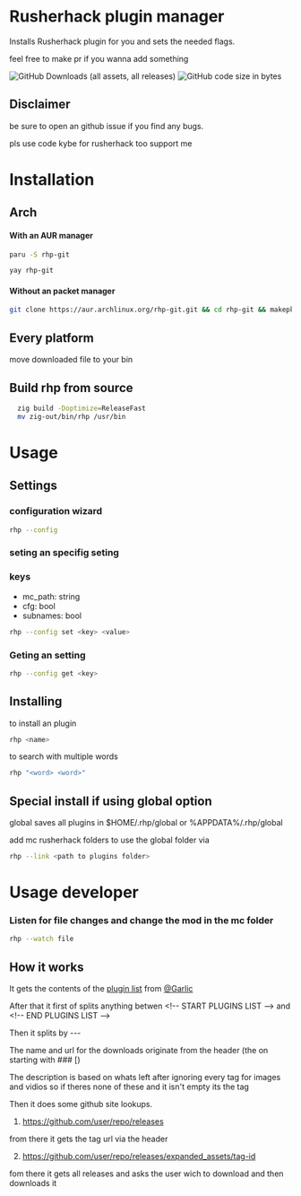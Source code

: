 
# Rusherhack plugin manager

Installs Rusherhack plugin for you and sets the needed flags.

feel free to make pr if you wanna add something

![GitHub Downloads (all assets, all releases)](https://img.shields.io/github/downloads/kybe236/rhp/total?style=flat)
![GitHub code size in bytes](https://img.shields.io/github/languages/code-size/kybe236/rhp)

## Disclaimer

be sure to open an github issue if you find any bugs.

pls use code kybe for rusherhack too support me

# Installation

## Arch

#### With an AUR manager

```bash
paru -S rhp-git
```

```bash
yay rhp-git
```

#### Without an packet manager

```bash
git clone https://aur.archlinux.org/rhp-git.git && cd rhp-git && makepkg -si
```

## Every platform

move downloaded file to your bin

## Build rhp from source

```bash
  zig build -Doptimize=ReleaseFast
  mv zig-out/bin/rhp /usr/bin
```

# Usage

## Settings

### configuration wizard
```bash
rhp --config
```

### seting an specifig seting

### keys

- mc_path:  string
- cfg:  bool
- subnames: bool

```bash
rhp --config set <key> <value>
```

### Geting an setting

```bash
rhp --config get <key>
```

## Installing

to install an plugin

```bash
rhp <name>
```

to search with multiple words

```bash
rhp "<word> <word>"
```

## Special install if using global option

global saves all plugins in $HOME/.rhp/global or %APPDATA%/.rhp/global

add mc rusherhack folders to use the global folder via

```bash
rhp --link <path to plugins folder>
```

# Usage developer

### Listen for file changes and change the mod in the mc folder

```bash
rhp --watch file
```

## How it works

It gets the contents of the [plugin list](https://github.com/RusherDevelopment/rusherhack-plugins) from [@Garlic](https://github.com/GarlicRot)

After that it first of splits anything betwen \<!-- START PLUGINS LIST --> and \<!-- END PLUGINS LIST -->

Then it splits by \---

The name and url for the downloads originate from the header (the on starting with \### [)

The description is based on whats left after ignoring every tag for images and vidios so if theres none of these and it isn't empty its the tag

Then it does some github site lookups.

1. https://github.com/user/repo/releases

from there it gets the tag url via the header 

2.  https://github.com/user/repo/releases/expanded_assets/tag-id

fom there it gets all releases and asks the user wich to download and then downloads it

